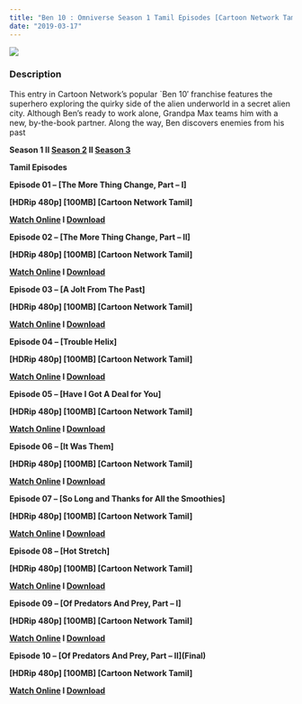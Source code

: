 ```yaml
---
title: "Ben 10 : Omniverse Season 1 Tamil Episodes [Cartoon Network Tamil]"
date: "2019-03-17"
---
```


[![](https://1.bp.blogspot.com/-PaGg3-EgMrQ/XIyHYps6uCI/AAAAAAAAAOs/knzHlRzGH7AXE367GcHH7Tytah5Vr6_5QCLcBGAs/s640/70fc154d15cbc2f4d3c70295b480c772-ben-10-omniverse-season-8.png)](https://1.bp.blogspot.com/-PaGg3-EgMrQ/XIyHYps6uCI/AAAAAAAAAOs/knzHlRzGH7AXE367GcHH7Tytah5Vr6_5QCLcBGAs/s1600/70fc154d15cbc2f4d3c70295b480c772-ben-10-omniverse-season-8.png)

### Description

This entry in Cartoon Network’s popular \`Ben 10′ franchise features the superhero exploring the quirky side of the alien underworld in a secret alien city. Although Ben’s ready to work alone, Grandpa Max teams him with a new, by-the-book partner. Along the way, Ben discovers enemies from his past

**Season 1 II [Season 2](https://toonnetworktamil2.blogspot.com/2019/03/ben-10-omniverse-season-2-tamil.html) II [Season 3](https://toonnetworktamil2.blogspot.com/2019/03/ben-10-omniverse-season-3-tamil.html)**

**Tamil Episodes**

**Episode 01 – \[The More Thing Change, Part – I\]**

**\[HDRip 480p\] \[100MB\] \[Cartoon Network Tamil\]**

**[Watch Online](https://toonnetworktamilvideos.blogspot.com/p/s01-e01-more-things-change-part-1.html) I [Download](https://drive.google.com/file/d/1coXT7f-CrV5dEQ9kX6h5CD6Ds0n5iDnL/view)**

**Episode 02 – \[****The More Thing Change, Part – II****\]**

**\[HDRip 480p\] \[100MB\] \[Cartoon Network Tamil\]**

**[Watch Online](https://toonnetworktamilvideos.blogspot.com/p/s01-e02-more-things-change-part-2.html) I [Download](https://drive.google.com/file/d/1m73TWCUXdrtt79ekp4IP_aOrNVxVyi_a/view)**

**Episode 03 – \[A Jolt From The Past\]**

**\[HDRip 480p\] \[100MB\] \[Cartoon Network Tamil\]**

**[Watch Online](https://toonnetworktamilvideos.blogspot.com/p/s01-e03-jolt-from-past.html) I [Download](https://drive.google.com/file/d/1H39Nu7ojIK29S04ptbxI-JeEq9c5KMhI/view)**

**Episode 04 – \[Trouble Helix\]**

**\[HDRip 480p\] \[100MB\] \[Cartoon Network Tamil\]**

**[Watch Online](https://toonnetworktamilvideos.blogspot.com/p/s01-e04-trouble-helix.html) I [Download](https://drive.google.com/file/d/1RbqVyty4t_ZdfiCgmSSc_YoAmFPnS0f1/view)**

**Episode 05 – \[Have I Got A Deal for You\]**

**\[HDRip 480p\] \[100MB\] \[Cartoon Network Tamil\]**

**[Watch Online](https://toonnetworktamilvideos.blogspot.com/p/s01-e05-have-i-got-deal-for-you.html) I [Download](https://drive.google.com/file/d/1WgfWUWqXuOyNzpc-Z76pzTK_SfG6r6aU/view)**

**Episode 06 – \[It Was Them\]**

**\[HDRip 480p\] \[100MB\] \[Cartoon Network Tamil\]**

**[Watch Online](https://toonnetworktamilvideos.blogspot.com/p/s01-e06-it-was-them.html) I [Download](https://drive.google.com/file/d/1F6SqdvUJadsMKAFeH1BIH0jrH3rOv9mu/view)**

**Episode 07 – \[So Long and Thanks for All the Smoothies\]**

**\[HDRip 480p\] \[100MB\] \[Cartoon Network Tamil\]**

**[Watch Online](https://toonnetworktamilvideos.blogspot.com/p/s01-e07-so-long-and-thanks-for-all.html) I [Download](https://drive.google.com/file/d/1-zV5al2EP5qGFeYClc5prGGsGJyDSY4D/view)**

**Episode 08 – \[Hot Stretch\]**

**\[HDRip 480p\] \[100MB\] \[Cartoon Network Tamil\]**

**[Watch Online](https://toonnetworktamilvideos.blogspot.com/p/s01-e08-hot-stretch.html) I [Download](https://drive.google.com/file/d/13s8Q0iP17Nzj333oHW9jEQRcukg5_Jqk/view)**

**Episode 09 – \[****Of Predators And Prey, Part – I****\]**

**\[HDRip 480p\] \[100MB\] \[Cartoon Network Tamil\]**

**[Watch Online](https://toonnetworktamilvideos.blogspot.com/p/s01-e09-of-predators-and-prey-part-1.html) I [Download](https://drive.google.com/file/d/1D3fbFuB8nq6_B_GiKUZEP9ESqfNh17AB/view)**

**Episode 10 – \[Of Predators And Prey, Part – II\](Final)**

**\[HDRip 480p\] \[100MB\] \[Cartoon Network Tamil\]**

**[Watch Online](https://toonnetworktamilvideos.blogspot.com/p/s01-e10-of-predators-and-prey-part-2.html) I [Download](https://drive.google.com/file/d/1fC931aadVQ-aKZ-HunSSyii6nO0UgeLi/view)**
